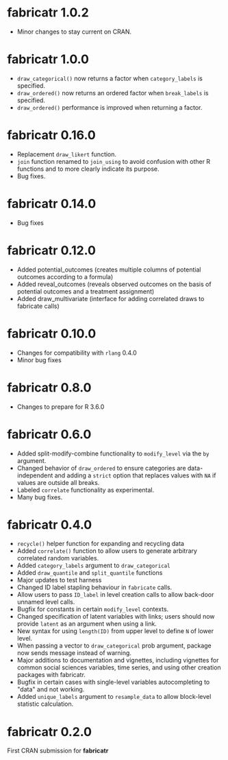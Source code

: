 # **fabricatr** 1.0.2

- Minor changes to stay current on CRAN.

# **fabricatr** 1.0.0

- `draw_categorical()` now returns a factor when `category_labels` is specified.
- `draw_ordered()` now returns an ordered factor when `break_labels` is specified.
- `draw_ordered()` performance is improved when returning a factor.

# **fabricatr** 0.16.0

- Replacement `draw_likert` function.
- `join` function renamed to `join_using` to avoid confusion with other R functions and to more clearly indicate its purpose.
- Bug fixes.

# **fabricatr** 0.14.0

- Bug fixes

# **fabricatr** 0.12.0

- Added potential_outcomes (creates multiple columns of potential outcomes according to a formula)
- Added reveal_outcomes (reveals observed outcomes on the basis of potential outcomes and a treatment assignment)
- Added draw_multivariate (interface for adding correlated draws to fabricate calls)

# **fabricatr** 0.10.0

- Changes for compatibility with `rlang` 0.4.0
- Minor bug fixes

# **fabricatr** 0.8.0

- Changes to prepare for R 3.6.0

# **fabricatr** 0.6.0

- Added split-modify-combine functionality to `modify_level` via the `by` argument.
- Changed behavior of `draw_ordered` to ensure categories are data-independent and adding a `strict` option that replaces values with `NA` if values are outside all breaks.
- Labeled `correlate` functionality as experimental.
- Many bug fixes.

# **fabricatr** 0.4.0

- `recycle()` helper function for expanding and recycling data
- Added `correlate()` function to allow users to generate arbitrary correlated random variables.
- Added `category_labels` argument to `draw_categorical`
- Added `draw_quantile` and `split_quantile` functions
- Major updates to test harness
- Changed ID label stapling behaviour in `fabricate` calls.
- Allow users to pass `ID_label` in level creation calls to allow back-door unnamed level calls.
- Bugfix for constants in certain `modify_level` contexts.
- Changed specification of latent variables with links; users should now provide `latent` as an argument when using a link.
- New syntax for using `length(ID)` from upper level to define `N` of lower level.
- When passing a vector to `draw_categorical` prob argument, package now sends message instead of warning.
- Major additions to documentation and vignettes, including vignettes for common social sciences variables, time series, and using other creation packages with fabricatr.
- Bugfix in certain cases with single-level variables autocompleting to "data" and not working.
- Added `unique_labels` argument to `resample_data` to allow block-level statistic calculation.

# **fabricatr** 0.2.0 

First CRAN submission for **fabricatr**
